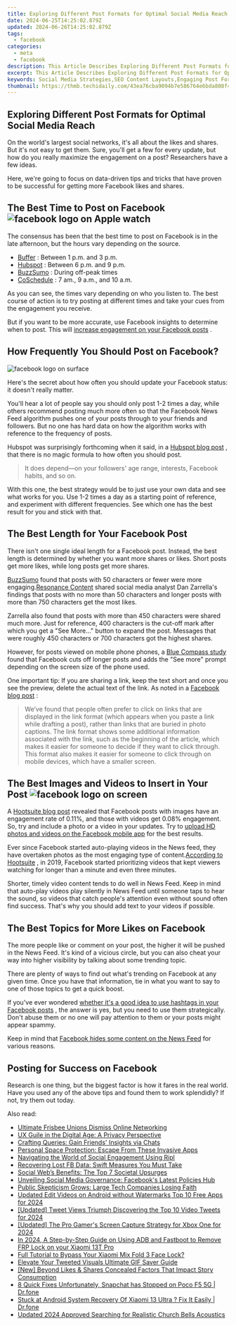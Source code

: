 ```yaml
---
title: Exploring Different Post Formats for Optimal Social Media Reach
date: 2024-06-25T14:25:02.879Z
updated: 2024-06-26T14:25:02.879Z
tags:
  - facebook
categories:
  - meta
  - facebook
description: This Article Describes Exploring Different Post Formats for Optimal Social Media Reach
excerpt: This Article Describes Exploring Different Post Formats for Optimal Social Media Reach
keywords: Social Media Strategies,SEO Content Layouts,Engaging Post Formats,Boosting Reach Impact,Keyword-Rich Titles,Format Optimization Tips,Improve Visibility Techniques
thumbnail: https://thmb.techidaily.com/43ea76cba9094b7e586764e6bda808f45025f38856a330aa448f0606df3e468d.jpg
---
```


## Exploring Different Post Formats for Optimal Social Media Reach

 On the world's largest social networks, it's all about the likes and shares. But it's not easy to get them. Sure, you'll get a few for every update, but how do you really maximize the engagement on a post? Researchers have a few ideas.

 Here, we're going to focus on data-driven tips and tricks that have proven to be successful for getting more Facebook likes and shares.

## The Best Time to Post on Facebook ![facebook logo on Apple watch](https://static1.makeuseofimages.com/wordpress/wp-content/uploads/2015/07/how-to-get-more-likes-on-facebook-according-to-research-best-time-to-post.jpg)

 The consensus has been that the best time to post on Facebook is in the late afternoon, but the hours vary depending on the source.

* [Buffer](https://buffer.com/library/best-time-to-post-on-facebook/#:~:text=Thursdays%20and%20Fridays.-,The%20best%20time%20to%20post%20to%20Facebook%20is%20between%201pm,Thursday%20at%208%20p.m.%20%5BTrackMaven%5D) : Between 1 p.m. and 3 p.m.
* [Hubspot](https://blog.hubspot.com/marketing/best-times-post-pin-tweet-social-media-infographic) : Between 6 p.m. and 9 p.m.
* [BuzzSumo](https://buzzsumo.com/blog/ultimate-guide-facebook-engagement-2017/) : During off-peak times
* [CoSchedule](https://coschedule.com/blog/best-times-to-post-on-social-media#facebook) : 7 am., 9 a.m., and 10 a.m.

 As you can see, the times vary depending on who you listen to. The best course of action is to try posting at different times and take your cues from the engagement you receive.

 But if you want to be more accurate, use Facebook insights to determine when to post. This will [increase engagement on your Facebook posts](https://www.makeuseof.com/how-to-increase-facebook-engagement-posts/) .

## How Frequently You Should Post on Facebook?

![facebook logo on surface](https://static1.makeuseofimages.com/wordpress/wp-content/uploads/2015/07/how-to-get-more-likes-on-facebook-according-to-research-frequency.jpg)

 Here's the secret about how often you should update your Facebook status: it doesn't really matter.

 You'll hear a lot of people say you should only post 1-2 times a day, while others recommend posting much more often so that the Facebook News Feed algorithm pushes one of your posts through to your friends and followers. But no one has hard data on how the algorithm works with reference to the frequency of posts.

 Hubspot was surprisingly forthcoming when it said, in a [Hubspot blog post](http://blog.hubspot.com/marketing/facebook-post-frequency-benchmarks) , that there is no magic formula to how often you should post.

> It does depend—on your followers' age range, interests, Facebook habits, and so on.

 With this one, the best strategy would be to just use your own data and see what works for you. Use 1-2 times a day as a starting point of reference, and experiment with different frequencies. See which one has the best result for you and stick with that.

## The Best Length for Your Facebook Post

 There isn't one single ideal length for a Facebook post. Instead, the best length is determined by whether you want more shares or likes. Short posts get more likes, while long posts get more shares.

[BuzzSumo](https://buzzsumo.com/blog/ultimate-guide-facebook-engagement-2017/) found that posts with 50 characters or fewer were more engaging.[Resonance Content](http://www.resonancecontent.com/blog/dan-zarrella-on-how-to-get-more-facebook-likes-comments-shares/) shared social media analyst Dan Zarrella's findings that posts with no more than 50 characters and longer posts with more than 750 characters get the most likes.

 Zarrella also found that posts with more than 450 characters were shared much more. Just for reference, 400 characters is the cut-off mark after which you get a "See More…" button to expand the post. Messages that were roughly 450 characters or 700 characters got the highest shares.

 However, for posts viewed on mobile phone phones, a [Blue Compass study](https://www.bluecompass.com/blog/new-character-limits-for-facebook-posts-on-mobile) found that Facebook cuts off longer posts and adds the "See more" prompt depending on the screen size of the phone used.

 One important tip: If you are sharing a link, keep the text short and once you see the preview, delete the actual text of the link. As noted in a [Facebook blog post](https://about.fb.com/news/2014/08/news-feed-fyi-click-baiting/) :

> We’ve found that people often prefer to click on links that are displayed in the link format (which appears when you paste a link while drafting a post), rather than links that are buried in photo captions. The link format shows some additional information associated with the link, such as the beginning of the article, which makes it easier for someone to decide if they want to click through. This format also makes it easier for someone to click through on mobile devices, which have a smaller screen.

## The Best Images and Videos to Insert in Your Post ![facebook logo on screen](https://static1.makeuseofimages.com/wordpress/wp-content/uploads/2015/07/how-to-get-more-likes-on-facebook-according-to-research-photos.jpg)

 A [Hootsuite blog post](https://blog.hootsuite.com/facebook-algorithm/) revealed that Facebook posts with images have an engagement rate of 0.11%, and those with videos get 0.08% engagement. So, try and include a photo or a video in your updates. Try to [upload HD photos and videos on the Facebook mobile app](https://www.makeuseof.com/tag/upload-photos-videos-hd-facebook-mobile-app/) for the best results.

 Ever since Facebook started auto-playing videos in the News feed, they have overtaken photos as the most engaging type of content.[According to Hootsuite](https://blog.hootsuite.com/facebook-algorithm/) , in 2019, Facebook started prioritizing videos that kept viewers watching for longer than a minute and even three minutes.

 Shorter, timely video content tends to do well in News Feed. Keep in mind that auto-play videos play silently in News Feed until someone taps to hear the sound, so videos that catch people's attention even without sound often find success. That's why you should add text to your videos if possible.

## The Best Topics for More Likes on Facebook

 The more people like or comment on your post, the higher it will be pushed in the News Feed. It's kind of a vicious circle, but you can also cheat your way into higher visibility by talking about some trending topic.

 There are plenty of ways to find out what's trending on Facebook at any given time. Once you have that information, tie in what you want to say to one of those topics to get a quick boost.

 If you've ever wondered [whether it's a good idea to use hashtags in your Facebook posts](https://www.makeuseof.com/do-hashtags-work-on-facebook/) , the answer is yes, but you need to use them strategically. Don't abuse them or no one will pay attention to them or your posts might appear spammy.

 Keep in mind that [Facebook hides some content on the News Feed](https://www.makeuseof.com/content-types-facebook-hides-why/) for various reasons.

## Posting for Success on Facebook

 Research is one thing, but the biggest factor is how it fares in the real world. Have you used any of the above tips and found them to work splendidly? If not, try them out today.


<ins class="adsbygoogle"
     style="display:block"
     data-ad-format="autorelaxed"
     data-ad-client="ca-pub-7571918770474297"
     data-ad-slot="1223367746"></ins>



<ins class="adsbygoogle"
     style="display:block"
     data-ad-client="ca-pub-7571918770474297"
     data-ad-slot="8358498916"
     data-ad-format="auto"
     data-full-width-responsive="true"></ins>

<span class="atpl-alsoreadstyle">Also read:</span>
<div><ul>
<li><a href="https://facebook.techidaily.com/ultimate-frisbee-unions-dismiss-online-networking/"><u>Ultimate Frisbee Unions Dismiss Online Networking</u></a></li>
<li><a href="https://facebook.techidaily.com/ux-guile-in-the-digital-age-a-privacy-perspective/"><u>UX Guile in the Digital Age: A Privacy Perspective</u></a></li>
<li><a href="https://facebook.techidaily.com/crafting-queries-gain-friends-insights-via-chats/"><u>Crafting Queries: Gain Friends' Insights via Chats</u></a></li>
<li><a href="https://facebook.techidaily.com/personal-space-protection-escape-from-these-invasive-apps/"><u>Personal Space Protection: Escape From These Invasive Apps</u></a></li>
<li><a href="https://facebook.techidaily.com/navigating-the-world-of-social-engagement-using-ripl/"><u>Navigating the World of Social Engagement Using Ripl</u></a></li>
<li><a href="https://facebook.techidaily.com/recovering-lost-fb-data-swift-measures-you-must-take/"><u>Recovering Lost FB Data: Swift Measures You Must Take</u></a></li>
<li><a href="https://facebook.techidaily.com/social-webs-benefits-the-top-7-societal-upsurges/"><u>Social Web’s Benefits: The Top 7 Societal Upsurges</u></a></li>
<li><a href="https://facebook.techidaily.com/unveiling-social-media-governance-facebooks-latest-policies-hub/"><u>Unveiling Social Media Governance: Facebook's Latest Policies Hub</u></a></li>
<li><a href="https://facebook.techidaily.com/public-skepticism-grows-large-tech-companies-losing-faith/"><u>Public Skepticism Grows: Large Tech Companies Losing Faith</u></a></li>
<li><a href="https://smart-video-creator.techidaily.com/1714233617138-updated-edit-videos-on-android-without-watermarks-top-10-free-apps-for-2024/"><u>Updated Edit Videos on Android without Watermarks Top 10 Free Apps for 2024</u></a></li>
<li><a href="https://twitter-videos.techidaily.com/updated-tweet-views-triumph-discovering-the-top-10-video-tweets-for-2024/"><u>[Updated] Tweet Views Triumph  Discovering the Top 10 Video Tweets for 2024</u></a></li>
<li><a href="https://screen-video-capture.techidaily.com/updated-the-pro-gamers-screen-capture-strategy-for-xbox-one-for-2024/"><u>[Updated] The Pro Gamer's Screen Capture Strategy for Xbox One for 2024</u></a></li>
<li><a href="https://bypass-frp.techidaily.com/in-2024-a-step-by-step-guide-on-using-adb-and-fastboot-to-remove-frp-lock-on-your-xiaomi-13t-pro-by-drfone-android/"><u>In 2024, A Step-by-Step Guide on Using ADB and Fastboot to Remove FRP Lock on your Xiaomi 13T Pro</u></a></li>
<li><a href="https://unlock-android.techidaily.com/full-tutorial-to-bypass-your-xiaomi-mix-fold-3-face-lock-by-drfone-android/"><u>Full Tutorial to Bypass Your Xiaomi Mix Fold 3 Face Lock?</u></a></li>
<li><a href="https://twitter-videos.techidaily.com/elevate-your-tweeted-visuals-ultimate-gif-saver-guide/"><u>Elevate Your Tweeted Visuals  Ultimate GIF Saver Guide</u></a></li>
<li><a href="https://instagram-clips.techidaily.com/new-beyond-likes-and-shares-concealed-factors-that-impact-story-consumption/"><u>[New] Beyond Likes & Shares  Concealed Factors That Impact Story Consumption</u></a></li>
<li><a href="https://howto.techidaily.com/8-quick-fixes-unfortunately-snapchat-has-stopped-on-poco-f5-5g-drfone-by-drfone-fix-android-problems-fix-android-problems/"><u>8 Quick Fixes Unfortunately, Snapchat has Stopped on Poco F5 5G | Dr.fone</u></a></li>
<li><a href="https://howto.techidaily.com/stuck-at-android-system-recovery-of-xiaomi-13-ultra-fix-it-easily-drfone-by-drfone-fix-android-problems-fix-android-problems/"><u>Stuck at Android System Recovery Of Xiaomi 13 Ultra ? Fix It Easily | Dr.fone</u></a></li>
<li><a href="https://sound-optimizing.techidaily.com/updated-2024-approved-searching-for-realistic-church-bells-acoustics/"><u>Updated 2024 Approved Searching for Realistic Church Bells Acoustics</u></a></li>
</ul></div>

